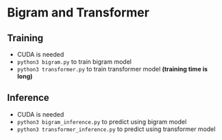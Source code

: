 # Bigram and Transformer

## Training
* CUDA is needed
* `python3 bigram.py` to train bigram model
* `python3 transformer.py` to train transformer model **(training time is long)**

## Inference 
* CUDA is needed 
* `python3 bigram_inference.py` to predict using bigram model
* `python3 transformer_inference.py` to predict using transformer model


